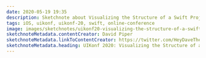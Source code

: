 ```yaml
---
date: 2020-05-19 19:35
description: Sketchnote about Visualizing the Structure of a Swift Project from UIKonf 2020 (online conference)
tags: iOS, uikonf, uikonf-20, swift, online-conference
image: images/sketchnotes/uikonf20-visualizing-the-structure-of-a-swift-project-small.jpg
sketchnoteMetadata.contentCreator: David Piper
sketchnoteMetadata.linkToContentCreator: https://twitter.com/HeyDaveTheDev
sketchnoteMetadata.heading: UIKonf 2020: Visualizing the Structure of a Swift Project
---
```

